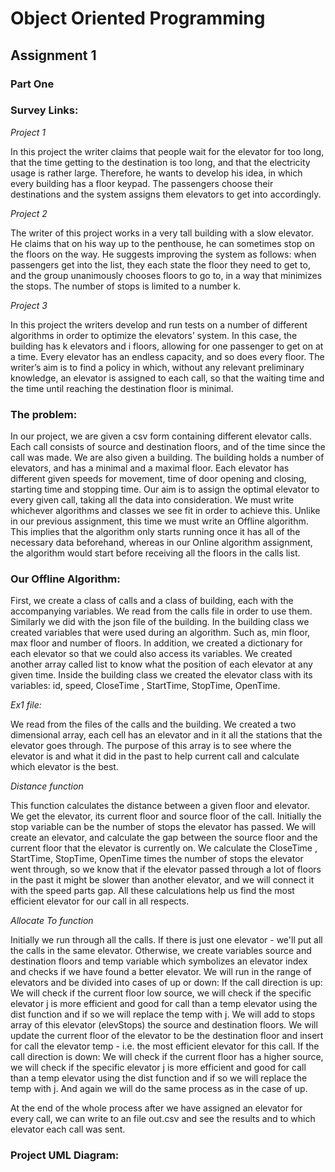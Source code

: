# Object Oriented Programming
## Assignment 1

### Part One


### Survey Links:

_Project 1_

In this project the writer claims that people wait for the elevator for too long, that the time  getting to the destination is too long, and that the electricity usage is rather large.
Therefore, he wants to develop his idea, in which every building has a floor keypad. The passengers choose their destinations and the system assigns them elevators to get into accordingly.

_Project 2_

The writer of this project works in a very tall building with a slow elevator. He claims that on his way up to the penthouse, he can sometimes stop on the floors on the way. He suggests improving the system as follows: when passengers get into the list, they each state the floor they need to get to, and the group unanimously chooses floors to go to, in a way that minimizes the stops. The number of stops is limited to a number k.

_Project 3_

In this project the writers develop and run tests on a number of different algorithms in order to optimize the elevators’ system. In this case, the building has k elevators and i floors, allowing for one passenger to get on at a time. Every elevator has an endless capacity, and so does every floor. The writer’s aim is to find a policy in which, without any relevant preliminary knowledge, an elevator is assigned to each call, so that the waiting time and the time until reaching the destination floor is minimal.

### The problem:
In our project, we are given a csv form containing different elevator calls. Each call consists of source and destination floors, and of the time since the call was made.
We are also given a building. The building holds a number of elevators, and has a minimal and a maximal floor. Each elevator has different given speeds for movement, time of door opening and closing, starting time and stopping time.
Our aim is to assign the optimal elevator to every given call, taking all the data into consideration. We must write whichever algorithms and classes we see fit in order to achieve this.
Unlike in our previous assignment, this time we must write an Offline algorithm. This implies that the algorithm only starts running once it has all of the necessary data beforehand, whereas in our Online algorithm assignment, the algorithm would start before receiving all the floors in the calls list.

### Our Offline Algorithm:
First, we create a class of calls and a class of building, each with the accompanying variables.
We read from the calls file in order to use them. Similarly we did with the json file of the building. 
In the building class we created variables that were used during an algorithm. Such as, min floor, max floor and number of floors. In addition, we created a dictionary for each elevator so that we could also access its variables. We created another array called list to know what the position of each elevator at any given time. Inside the building class we created the elevator class with its variables: id, speed, CloseTime , StartTime, StopTime, OpenTime.

_Ex1 file:_ 

We read from the files of the calls and the building.
We created a two dimensional array, each cell has an elevator and in it all the stations that the elevator goes through. The purpose of this array is to see where the elevator is and what it did in the past to help current call and calculate which elevator is the best.  

_Distance function_

This function calculates the distance between a given floor and elevator.
We get the elevator, its current floor and source floor of the call.
Initially the stop variable can be the number of stops the elevator has passed.
We will create an elevator, and calculate the gap between the source floor and the current floor that the elevator is currently on.
We calculate the CloseTime , StartTime, StopTime, OpenTime times the number of stops the elevator went through, so we know that if the elevator passed through a lot of floors in the past it might be slower than another elevator, and we will connect it with the speed parts gap.
All these calculations help us find the most efficient elevator for our call in all respects.

_Allocate To function_

Initially we run through all the calls. If there is just one elevator - we'll put all the calls in the same elevator.
Otherwise, we create variables source and destination floors and temp variable which symbolizes an elevator index and checks if we have found a better elevator.
We will run in the range of elevators and be divided into cases of up or down:
If the call direction is up:
We will check if the current floor low source, we will check if the specific elevator j is more efficient and good for call than a temp elevator using the dist function and if so we will replace the temp with j.
We will add to stops array of this elevator (elevStops) the source and destination floors.
We will update the current floor of the elevator to be the destination floor and insert for call the elevator temp - i.e. the most efficient elevator for this call.
If the call direction is down:
We will check if the current floor has a higher source, we will check if the specific elevator j is more efficient and good for call than a temp elevator using the dist function and if so we will replace the temp with j.
And again we will do the same process as in the case of up.


At the end of the whole process after we have assigned an elevator for every call, we can write to an file out.csv and see the results and to which elevator each call was sent.




### Project UML Diagram:



